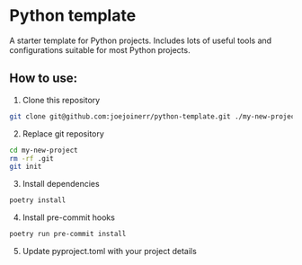 # Python template

A starter template for Python projects. Includes lots of useful tools and configurations suitable for most Python 
projects.

## How to use:

1. Clone this repository

```bash
git clone git@github.com:joejoinerr/python-template.git ./my-new-project
```

2. Replace git repository

```bash
cd my-new-project
rm -rf .git
git init
```

3. Install dependencies

```bash
poetry install
```

4. Install pre-commit hooks

```bash
poetry run pre-commit install
```

5. Update pyproject.toml with your project details
